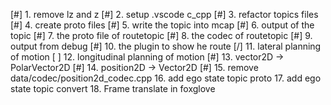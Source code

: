 [#] 1. remove lz and z
[#] 2. setup .vscode c_cpp
[#] 3. refactor topics files
[#] 4. create proto files
[#] 5. write the topic into mcap
[#] 6. output of the topic
[#] 7. the proto file of routetopic
[#] 8. the codec of routetopic
[#] 9. output from debug
[#] 10. the plugin to show he route
[/] 11. lateral planning of motion
[ ] 12. longitudinal planning of motion
[#] 13. vector2D -> PolarVector2D
[#] 14. position2D -> Vector2D
[#] 15. remove data/codec/position2d_codec.cpp
16. add ego state topic proto
17. add ego state topic convert
18. Frame translate in foxglove







